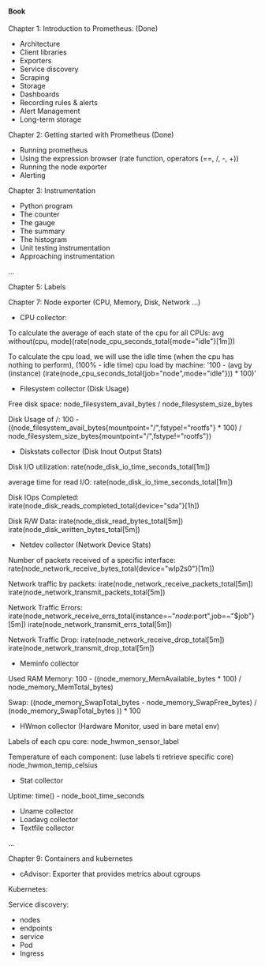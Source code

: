 #### Book

Chapter 1: Introduction to Prometheus: (Done)

* Architecture
* Client libraries
* Exporters
* Service discovery
* Scraping 
* Storage
* Dashboards
* Recording rules & alerts
* Alert Management
* Long-term storage 

Chapter 2: Getting started with Prometheus (Done)

* Running prometheus
* Using the expression browser (rate function, operators (==, /, -, +))
* Running the node exporter
* Alerting

Chapter 3: Instrumentation

* Python program
* The counter
* The gauge
* The summary
* The histogram
* Unit testing instrumentation
* Approaching instrumentation

...

Chapter 5: Labels



Chapter 7: Node exporter (CPU, Memory, Disk, Network ...)

* CPU collector:

To calculate the average of each state of the cpu for all CPUs:
avg without(cpu, mode)(rate(node_cpu_seconds_total{mode="idle"}[1m]))

To calculate the cpu load, we will use the idle time (when the cpu has nothing to perform), (100% - idle time)
cpu load by machine: '100 - (avg by (instance) (irate(node_cpu_seconds_total{job="node",mode="idle"})) * 100)'

* Filesystem collector (Disk Usage)

Free disk space:
node_filesystem_avail_bytes / node_filesystem_size_bytes

Disk Usage of /:
100 - ((node_filesystem_avail_bytes{mountpoint="/",fstype!="rootfs"} * 100) / node_filesystem_size_bytes{mountpoint="/",fstype!="rootfs"})

* Diskstats collector (Disk Inout Output Stats)

Disk I/O utilization:
rate(node_disk_io_time_seconds_total[1m])

average time for read I/O:
rate(node_disk_io_time_seconds_total[1m])

Disk IOps Completed:
irate(node_disk_reads_completed_total{device="sda"}[1h])

Disk R/W Data:
irate(node_disk_read_bytes_total[5m])
irate(node_disk_written_bytes_total[5m])

* Netdev collector (Network Device Stats)

Number of packets received of a specific interface:
rate(node_network_receive_bytes_total{device="wlp2s0"}[1m]) 

Network traffic by packets:
irate(node_network_receive_packets_total[5m]) 
irate(node_network_transmit_packets_total[5m])

Network Traffic Errors:
irate(node_network_receive_errs_total{instance=~"$node:$port",job=~"$job"}[5m])
irate(node_network_transmit_errs_total[5m])

Network Traffic Drop:
irate(node_network_receive_drop_total[5m])
irate(node_network_transmit_drop_total[5m])

* Meminfo collector

Used RAM Memory:
100 - ((node_memory_MemAvailable_bytes * 100) / node_memory_MemTotal_bytes)

Swap:
((node_memory_SwapTotal_bytes - node_memory_SwapFree_bytes) / (node_memory_SwapTotal_bytes )) * 100

* HWmon collector (Hardware Monitor, used in bare metal env)

Labels of each cpu core:
node_hwmon_sensor_label

Temperature of each component: (use labels ti retrieve specific core)
node_hwmon_temp_celsius

* Stat collector

Uptime:
time() - node_boot_time_seconds

* Uname collector
* Loadavg collector
* Textfile collector

...

Chapter 9: Containers and kubernetes

* cAdvisor: Exporter that provides metrics about cgroups

Kubernetes:

Service discovery:

* nodes
* endpoints
* service
* Pod
* Ingress




